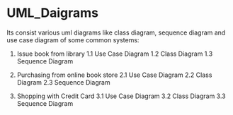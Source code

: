 # UML_Daigrams
Its consist various uml diagrams like class diagram, sequence diagram and use case diagram of some common systems:

1. Issue book from library
  1.1 Use Case Diagram
  1.2 Class Diagram
  1.3 Sequence Diagram
  
2. Purchasing from online book store
  2.1 Use Case Diagram
  2.2 Class Diagram
  2.3 Sequence Diagram
  
3. Shopping with Credit Card
  3.1 Use Case Diagram
  3.2 Class Diagram
  3.3 Sequence Diagram
  
